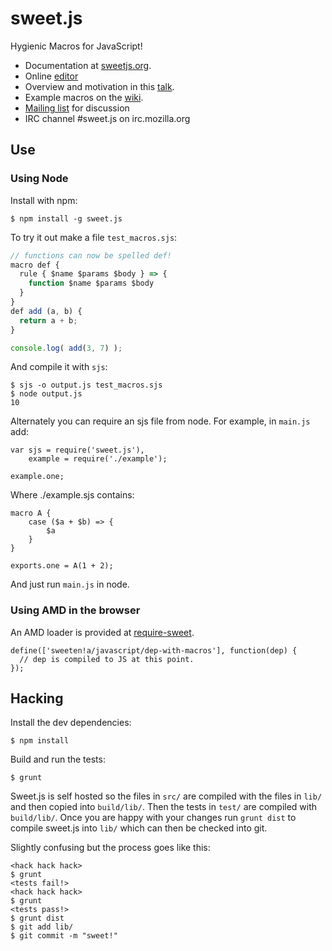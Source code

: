 sweet.js
========

Hygienic Macros for JavaScript!

* Documentation at [sweetjs.org](http://sweetjs.org).
* Online [editor](http://sweetjs.org/browser/editor.html)
* Overview and motivation in this [talk](https://air.mozilla.org/sweetjs/).
* Example macros on the [wiki](https://github.com/mozilla/sweet.js/wiki/Example-macros). 
* [Mailing list](https://groups.google.com/forum/#!forum/sweetjs) for discussion
* IRC channel #sweet.js on irc.mozilla.org

## Use

### Using Node

Install with npm:

    $ npm install -g sweet.js

To try it out make a file `test_macros.sjs`:

```js
// functions can now be spelled def!
macro def {
  rule { $name $params $body } => {
    function $name $params $body
  }
}
def add (a, b) {
  return a + b;
}

console.log( add(3, 7) );
```

And compile it with `sjs`:

    $ sjs -o output.js test_macros.sjs
    $ node output.js
    10

Alternately you can require an sjs file from node. For example, in `main.js` add:

    var sjs = require('sweet.js'),
        example = require('./example');
    
    example.one;

Where ./example.sjs contains:

    macro A {
        case ($a + $b) => {
	        $a
	    }
    }

    exports.one = A(1 + 2);

And just run `main.js` in node.

### Using AMD in the browser

An AMD loader is provided at [require-sweet](https://github.com/iammerrick/require-sweet).

    define(['sweeten!a/javascript/dep-with-macros'], function(dep) {
      // dep is compiled to JS at this point.
    });

## Hacking

Install the dev dependencies:

    $ npm install

Build and run the tests:

    $ grunt
    
Sweet.js is self hosted so the files in `src/` are compiled with the files in `lib/` and then copied into `build/lib/`. Then the tests in `test/` are compiled with `build/lib/`. Once you are happy with your changes run `grunt dist` to compile sweet.js into `lib/` which can then be checked into git.

Slightly confusing but the process goes like this:

    <hack hack hack>
    $ grunt
    <tests fail!>
    <hack hack hack>
    $ grunt
    <tests pass!>
    $ grunt dist
    $ git add lib/
    $ git commit -m "sweet!"
    
